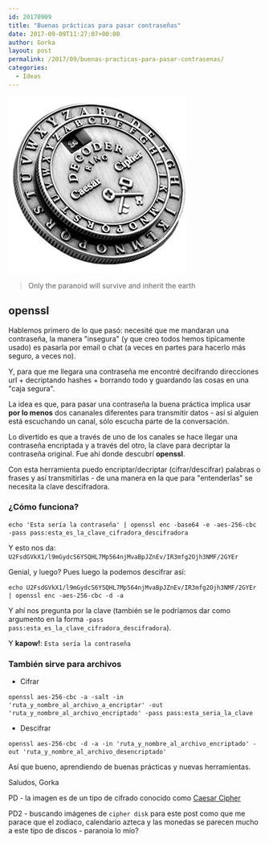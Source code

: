 ```yaml
---
id: 20170909
title: "Buenas prácticas para pasar contraseñas"
date: 2017-09-09T11:27:07+00:00
author: Gorka
layout: post
permalink: /2017/09/buenas-practicas-para-pasar-contrasenas/
categories:
  - Ideas
---
```

<img style="margin: auto;" src="/public/img/2017/09/cipher_disk.jpg" alt="Cipher Disk" />

> Only the paranoid will survive and inherit the earth

## openssl

Hablemos primero de lo que pasó: necesité que me mandaran una contraseña, la manera "insegura" (y que creo todos hemos tipicamente usado) es pasarla por email o chat (a veces en partes para hacerlo más seguro, a veces no).

Y, para que me llegara una contraseña me encontré decifrando direcciones url + decriptando hashes + borrando todo y guardando las cosas en una "caja segura".

La idea es que, para pasar una contraseña la buena práctica implica usar **por lo menos** dos cananales diferentes para transmitir datos - así si alguien está escuchando un canal, sólo escucha parte de la conversación.

Lo divertido es que a través de uno de los canales se hace llegar una contraseña encriptada y a través del otro, la clave para decriptar la contraseña original. Fue ahí donde descubrí **openssl**.

Con esta herramienta puedo encriptar/decriptar (cifrar/descifrar) palabras o frases y así transmitirlas - de una manera en la que para "entenderlas" se necesita la clave descifradora.

### ¿Cómo funciona?

```
echo 'Esta sería la contraseña' | openssl enc -base64 -e -aes-256-cbc -pass pass:esta_es_la_clave_cifradora_descifradora
```

Y esto nos da: `U2FsdGVkX1/l9mGydcS6YSQHL7Mp564njMvaBpJZnEv/IR3mfg2Ojh3NMF/2GYEr`

Genial, y luego? Pues luego la podemos descifrar así:

```
echo U2FsdGVkX1/l9mGydcS6YSQHL7Mp564njMvaBpJZnEv/IR3mfg2Ojh3NMF/2GYEr | openssl enc -aes-256-cbc -d -a
```

Y ahí nos pregunta por la clave (también se le podríamos dar como argumento en la forma `-pass pass:esta_es_la_clave_cifradora_descifradora`).

Y **kapow!**: `Esta sería la contraseña`


### También sirve para archivos

- Cifrar

```
openssl aes-256-cbc -a -salt -in 'ruta_y_nombre_al_archivo_a_encriptar' -out 'ruta_y_nombre_al_archivo_encriptado' -pass pass:esta_seria_la_clave
```

- Descifrar

```
openssl aes-256-cbc -d -a -in 'ruta_y_nombre_al_archivo_encriptado' -out 'ruta_y_nombre_al_archivo_desencriptado'
```

Así que bueno, aprendiendo de buenas prácticas y nuevas herramientas.

Saludos,
Gorka

PD - la imagen es de un tipo de cifrado conocido como [Caesar Cipher](https://en.wikipedia.org/wiki/Caesar_cipher)

PD2 - buscando imágenes de `cipher disk` para este post como que me parace que el zodiaco, calendario azteca y las monedas se parecen mucho a este tipo de discos - paranoia lo mío?
